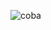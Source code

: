 ![coba](https://user-images.githubusercontent.com/48921413/67139855-f911b880-f27e-11e9-997b-29a41b253557.jpg)
